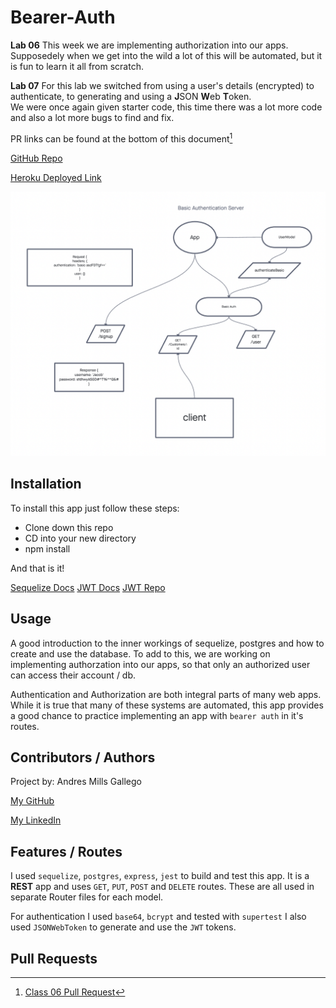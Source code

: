# Bearer-Auth

**Lab 06**
This week we are implementing authorization into our apps.  Supposedely when we get into the wild a lot of this will be automated, but it is fun to learn it all from scratch.


**Lab 07**
For this lab we switched from using a user's details (encrypted) to authenticate, to generating and using a **J**SON **W**eb **T**oken.  
We were once again given starter code, this time there was a lot more code and also a lot more bugs to find and fix.

PR links can be found at the bottom of this document[^1]

[GitHub Repo](https://github.com/AndresMillsGallego/bearer-auth)

[Heroku Deployed Link](https://andresmills-bearer-auth.herokuapp.com/)

![Class 06 UML](./uml-class-06.png)

## Installation

To install this app just follow these steps:

- Clone down this repo
- CD into your new directory
- npm install

And that is it!

[Sequelize Docs](https://sequelize.org/)
[JWT Docs](https://jwt.io/introduction)
[JWT Repo](https://github.com/auth0/node-jsonwebtoken)


## Usage

A good introduction to the inner workings of sequelize, postgres and how to create and use the database.  To add to this, we are working on implementing authorzation into our apps, so that only an authorized user can access their account / db.

Authentication and Authorization are both integral parts of many web apps.  While it is true that many of these systems are automated, this app provides a good chance to practice implementing an app with `bearer auth` in it's routes.

## Contributors / Authors

Project by: Andres Mills Gallego

[My GitHub](https://github.com/AndresMillsGallego)

[My LinkedIn](https://www.linkedin.com/in/andres-mills-gallego/)

## Features / Routes

I used `sequelize`, `postgres`, `express`, `jest` to build and test this app.  It is a **REST** app and uses `GET`, `PUT`, `POST` and `DELETE` routes.  These are all used in separate Router files for each model.

For authentication I used `base64`, `bcrypt` and tested with `supertest`
I also used `JSONWebToken` to generate and use the `JWT` tokens.

## Pull Requests

[^1]: [Class 06 Pull Request](https://github.com/AndresMillsGallego/bearer-auth/pull/1)
